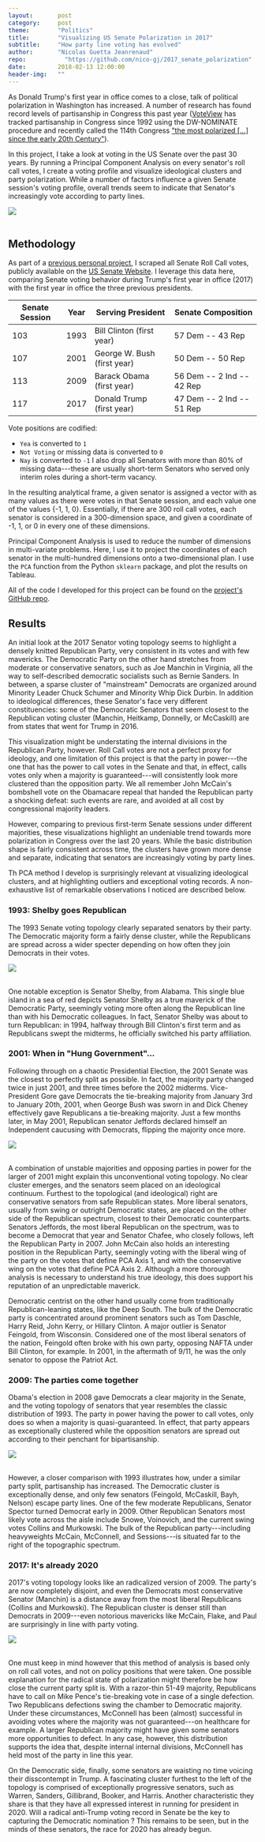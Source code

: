 ```yaml
---
layout:       post
category:     post
theme:        "Politics"
title:        "Visualizing US Senate Polarization in 2017"
subtitle:     "How party line voting has evolved"
author:       "Nicolas Guetta Jeanrenaud"
repo: 		    "https://github.com/nico-gj/2017_senate_polarization"
date:         2018-02-13 12:00:00
header-img:   ""
---
```


As Donald Trump's first year in office comes to a close, talk of political polarization in Washington has increased. A number of research has found record levels of partisanship in Congress this past year (<a href="https://voteview.com/" target="_blank">VoteView</a> has tracked partisanship in Congress since 1992 using the DW-NOMINATE procedure and recently called the 114th Congress <a href="https://voteviewblog.com/2016/12/18/the-end-of-the-114th-congress/" target="_blank">"the most polarized [...] since the early 20th Century"</a>).

In this project, I take a look at voting in the US Senate over the past 30 years. By running a Principal Component Analysis on every senator's roll call votes, I create a voting profile and visualize ideological clusters and party polarization. While a number of factors influence a given Senate session's voting profile, overall trends seem to indicate that Senator's increasingly vote according to party lines.

<body>
<div class='tableauPlaceholder' id='viz1550517331983' style='position: relative'><noscript><a href='#'><img alt=' ' src='https:&#47;&#47;public.tableau.com&#47;static&#47;images&#47;Se&#47;Senator_Votes_PCA_2017_detail&#47;2017SenatorVotePCA&#47;1_rss.png' style='border: none' /></a></noscript><object class='tableauViz'  style='display:none;'><param name='host_url' value='https%3A%2F%2Fpublic.tableau.com%2F' /> <param name='embed_code_version' value='3' /> <param name='site_root' value='' /><param name='name' value='Senator_Votes_PCA_2017_detail&#47;2017SenatorVotePCA' /><param name='tabs' value='no' /><param name='toolbar' value='yes' /><param name='static_image' value='https:&#47;&#47;public.tableau.com&#47;static&#47;images&#47;Se&#47;Senator_Votes_PCA_2017_detail&#47;2017SenatorVotePCA&#47;1.png' /> <param name='animate_transition' value='yes' /><param name='display_static_image' value='yes' /><param name='display_spinner' value='yes' /><param name='display_overlay' value='yes' /><param name='display_count' value='yes' /></object></div>                <script type='text/javascript'>                    var divElement = document.getElementById('viz1550517331983');                    var vizElement = divElement.getElementsByTagName('object')[0];                    vizElement.style.width='100%';vizElement.style.height=(divElement.offsetWidth*0.75)+'px';                    var scriptElement = document.createElement('script');                    scriptElement.src = 'https://public.tableau.com/javascripts/api/viz_v1.js';                    vizElement.parentNode.insertBefore(scriptElement, vizElement);                </script>
</body>

<br>

## Methodology

As part of a <a href="http://github.com/nico-gj/senate_vote_scraping" target="_blank">previous personal project</a>, I scraped all Senate Roll Call votes, publicly available on the <a href="https://www.senate.gov/legislative/votes.htm" target="_blank">US Senate Website</a>. I leverage this data here, comparing Senate voting behavior during Trump's first year in office (2017) with the first year in office the three previous presidents.

<!-- An exhaustive list of US Senate Roll Call votes can be found on the [United States Senate webpage](http://www.senate.gov). Using the Python `requests` package, and the text parser `BeautifulSoup`, I pulled every vote cast by every Senator from Donald Trump's first year in office (2017). For comparison, I also pulled the data for first year in office of the three previous presidents. -->

Senate Session | Year | Serving President | Senate Composition
--- | --- | --- | ---
103 | 1993 | Bill Clinton (first year) | 57 Dem -- 43 Rep
107 | 2001 | George W. Bush (first year) | 50 Dem -- 50 Rep
113 | 2009 | Barack Obama (first year) | 56 Dem -- 2 Ind -- 42 Rep
117 | 2017 | Donald Trump (first year) | 47 Dem -- 2 Ind -- 51 Rep

Vote positions are codified:
- `Yea` is converted to `1`
- `Not Voting` or missing data is converted to `0`
- `Nay` is converted to `-1`
I also drop all Senators with more than 80% of missing data---these are usually short-term Senators who served only interim roles during a short-term vacancy.

In the resulting analytical frame, a given senator is assigned a vector with as many values as there were votes in that Senate session, and each value one of the values {-1, 1, 0}. Essentially, if there are 300 roll call votes, each senator is considered in a 300-dimension space, and given a coordinate of -1, 1, or 0 in every one of these dimensions.

Principal Component Analysis is used to reduce the number of dimensions in multi-variate problems. Here, I use it to project the coordinates of each senator in the multi-hundred dimensions onto a two-dimensional plan. I use the `PCA` function from the Python `sklearn` package, and plot the results on Tableau.

All of the code I developed for this project can be found on the <a href="http://github.com/nico-gj/2017_senate_voting" target="_blank">project's GitHub repo</a>.


## Results

An initial look at the 2017 Senator voting topology seems to highlight a densely knitted Republican Party, very consistent in its votes and with few mavericks. The Democratic Party on the other hand stretches from moderate or conservative senators, such as Joe Manchin in Virginia, all the way to self-described democratic socialists such as Bernie Sanders. In between, a sparse cluster of "mainstream" Democrats are organized around Minority Leader Chuck Schumer and Minority Whip Dick Durbin. In addition to ideological differences, these Senator's face very different constituencies: some of the Democratic Senators that seem closest to the Republican voting cluster (Manchin, Heitkamp, Donnelly, or McCaskill) are from states that went for Trump in 2016.

This visualization might be understating the internal divisions in the Republican Party, however. Roll Call votes are not a perfect proxy for ideology, and one limitation of this project is that the party in power---the one that has the power to call votes in the Senate and that, in effect, calls votes only when a majority is guaranteed---will consistently look more clustered than the opposition party. We all remember John McCain's bombshell vote on the Obamacare repeal that handed the Republican party a shocking defeat: such events are rare, and avoided at all cost by congressional majority leaders.

However, comparing to previous first-term Senate sessions under different majorities, these visualizations highlight an undeniable trend towards more polarization in Congress over the last 20 years. While the basic distribution shape is fairly consistent across time, the clusters have grown more dense and separate, indicating that senators are increasingly voting by party lines.

Th PCA method I develop is surprisingly relevant at visualizing ideological clusters, and at highlighting outliers and exceptional voting records. A non-exhaustive list of remarkable observations I noticed are described below.

<!-- While the distribution of Senators bore resemblance to a spectrum 15 years ago, it looks more like two concentrated clusters today. Under President Trump, Majority Leader McConnell has run a tight ship, ceding very few votes from his own party. -->

<!-- While increased partisanship has long been a problem in Washington, the last 10 years have taken the issue to a whole new level. Parties radicalized under Obama's presidency, and the election of Donald Trump in 2016 exacerbated tensions between Democrats and Republicans.
Democrats have for the most part held together as well. Parties in power are systematically more clustered than those in the opposition, but willingness to compromise with leadership seems to be losing ground.
Finally, as President Trump wraps up his first year in the Oval Office, the race for 2020 is already on. Some hopeful Democrats have made a point opposing almost every Republican nomination and motion. They appear distinctly clustered from the mainstream Democratic party. -->


### 1993: Shelby goes Republican

The 1993 Senate voting topology clearly separated senators by their party. The Democratic majority form a fairly dense cluster, while the Republicans are spread across a wider specter depending on how often they join Democrats in their votes.

<body>
<div class='tableauPlaceholder' id='viz1550249387884' style='position: relative'><noscript><a href='#'><img alt=' ' src='https:&#47;&#47;public.tableau.com&#47;static&#47;images&#47;Se&#47;Senator_Votes_PCA_1993&#47;1993SenatorVotingPCA&#47;1_rss.png' style='border: none' /></a></noscript><object class='tableauViz'  style='display:none;'><param name='host_url' value='https%3A%2F%2Fpublic.tableau.com%2F' /> <param name='embed_code_version' value='3' /> <param name='site_root' value='' /><param name='name' value='Senator_Votes_PCA_1993&#47;1993SenatorVotingPCA' /><param name='tabs' value='no' /><param name='toolbar' value='yes' /><param name='static_image' value='https:&#47;&#47;public.tableau.com&#47;static&#47;images&#47;Se&#47;Senator_Votes_PCA_1993&#47;1993SenatorVotingPCA&#47;1.png' /> <param name='animate_transition' value='yes' /><param name='display_static_image' value='yes' /><param name='display_spinner' value='yes' /><param name='display_overlay' value='yes' /><param name='display_count' value='yes' /><param name='filter' value='publish=yes' /></object></div>                <script type='text/javascript'>                    var divElement = document.getElementById('viz1550249387884');                    var vizElement = divElement.getElementsByTagName('object')[0];                    vizElement.style.width='100%';vizElement.style.height=(divElement.offsetWidth*0.75)+'px';                    var scriptElement = document.createElement('script');                    scriptElement.src = 'https://public.tableau.com/javascripts/api/viz_v1.js';                    vizElement.parentNode.insertBefore(scriptElement, vizElement);                </script>
</body>
<br>

One notable exception is Senator Shelby, from Alabama. This single blue island in a sea of red depicts Senator Shelby as a true maverick of the Democratic Party, seemingly voting more often along the Republican line than with his Democratic colleagues. In fact, Senator Shelby was about to turn Republican: in 1994, halfway through Bill Clinton's first term and as Republicans swept the midterms, he officially switched his party affiliation.

### 2001: When in "Hung Government"...

Following through on a chaotic Presidential Election, the 2001 Senate was the closest to perfectly split as possible. In fact, the majority party changed twice in just 2001, and three times before the 2002 midterms. Vice-President Gore gave Democrats the tie-breaking majority from January 3rd to January 20th, 2001, when George Bush was sworn in and Dick Cheney effectively gave Republicans a tie-breaking majority. Just a few months later, in May 2001, Republican senator Jeffords declared himself an Independent caucusing with Democrats, flipping the majority once more.

<body>
<div class='tableauPlaceholder' id='viz1550249341902' style='position: relative'><noscript><a href='#'><img alt=' ' src='https:&#47;&#47;public.tableau.com&#47;static&#47;images&#47;Se&#47;Senator_Votes_PCA_2001&#47;2001SenatorVotingPCA&#47;1_rss.png' style='border: none' /></a></noscript><object class='tableauViz'  style='display:none;'><param name='host_url' value='https%3A%2F%2Fpublic.tableau.com%2F' /> <param name='embed_code_version' value='3' /> <param name='site_root' value='' /><param name='name' value='Senator_Votes_PCA_2001&#47;2001SenatorVotingPCA' /><param name='tabs' value='no' /><param name='toolbar' value='yes' /><param name='static_image' value='https:&#47;&#47;public.tableau.com&#47;static&#47;images&#47;Se&#47;Senator_Votes_PCA_2001&#47;2001SenatorVotingPCA&#47;1.png' /> <param name='animate_transition' value='yes' /><param name='display_static_image' value='yes' /><param name='display_spinner' value='yes' /><param name='display_overlay' value='yes' /><param name='display_count' value='yes' /><param name='filter' value='publish=yes' /></object></div>                <script type='text/javascript'>                    var divElement = document.getElementById('viz1550249341902');                    var vizElement = divElement.getElementsByTagName('object')[0];                    vizElement.style.width='100%';vizElement.style.height=(divElement.offsetWidth*0.75)+'px';                    var scriptElement = document.createElement('script');                    scriptElement.src = 'https://public.tableau.com/javascripts/api/viz_v1.js';                    vizElement.parentNode.insertBefore(scriptElement, vizElement);                </script>
</body>
<br>

A combination of unstable majorities and opposing parties in power for the larger of 2001 might explain this unconventional voting topology. No clear cluster emerges, and the senators seem placed on an ideological continuum. Furthest to the topological (and ideological) right are conservative senators from safe Republican states. More liberal senators, usually from swing or outright Democratic states, are placed on the other side of the Republican spectrum, closest to their Democratic counterparts. Senators Jeffords, the most liberal Republican on the spectrum, was to become a Democrat that year and Senator Chafee, who closely follows, left the Republican Party in 2007. John McCain also holds an interesting position in the Republican Party, seemingly voting with the liberal wing of the party on the votes that define PCA Axis 1, and with the conservative wing on the votes that define PCA Axis 2. Although a more thorough analysis is necessary to understand his true ideology, this does support his reputation of an unpredictable maverick.

Democratic centrist on the other hand usually come from traditionally Republican-leaning states, like the Deep South. The bulk of the Democratic party is concentrated around prominent senators such as Tom Daschle, Harry Reid, John Kerry, or Hillary Clinton. A major outlier is Senator Feingold, from Wisconsin. Considered one of the most liberal senators of the nation, Feingold often broke with his own party, opposing NAFTA under Bill Clinton, for example. In 2001, in the aftermath of 9/11, he was the only senator to oppose the Patriot Act.

### 2009: The parties come together

Obama's election in 2008 gave Democrats a clear majority in the Senate, and the voting topology of senators that year resembles the classic distribution of 1993. The party in power having the power to call votes, only does so when a majority is quasi-guaranteed. In effect, that party appears as exceptionally clustered while the opposition senators are spread out according to their penchant for bipartisanship.

<!-- 2009 -->
<body>
<div class='tableauPlaceholder' id='viz1550249304581' style='position: relative'><noscript><a href='#'><img alt=' ' src='https:&#47;&#47;public.tableau.com&#47;static&#47;images&#47;Se&#47;Senator_Votes_PCA_2009&#47;2009SenatorVotingPCA&#47;1_rss.png' style='border: none' /></a></noscript><object class='tableauViz'  style='display:none;'><param name='host_url' value='https%3A%2F%2Fpublic.tableau.com%2F' /> <param name='embed_code_version' value='3' /> <param name='site_root' value='' /><param name='name' value='Senator_Votes_PCA_2009&#47;2009SenatorVotingPCA' /><param name='tabs' value='no' /><param name='toolbar' value='yes' /><param name='static_image' value='https:&#47;&#47;public.tableau.com&#47;static&#47;images&#47;Se&#47;Senator_Votes_PCA_2009&#47;2009SenatorVotingPCA&#47;1.png' /> <param name='animate_transition' value='yes' /><param name='display_static_image' value='yes' /><param name='display_spinner' value='yes' /><param name='display_overlay' value='yes' /><param name='display_count' value='yes' /><param name='filter' value='publish=yes' /></object></div>                <script type='text/javascript'>                    var divElement = document.getElementById('viz1550249304581');                    var vizElement = divElement.getElementsByTagName('object')[0];                    vizElement.style.width='100%';vizElement.style.height=(divElement.offsetWidth*0.75)+'px';                    var scriptElement = document.createElement('script');                    scriptElement.src = 'https://public.tableau.com/javascripts/api/viz_v1.js';                    vizElement.parentNode.insertBefore(scriptElement, vizElement);                </script>
</body>
<br>

However, a closer comparison with 1993 illustrates how, under a similar party split, partisanship has increased. The Democratic cluster is exceptionally dense, and only few senators (Feingold, McCaskill, Bayh, Nelson) escape party lines. One of the few moderate Republicans, Senator Spector turned Democrat early in 2009. Other Republican Senators most likely vote across the aisle include Snowe, Voinovich, and the current swing votes Collins and Murkowski. The bulk of the Republican party---including heavyweights McCain, McConnell, and Sessions---is situated far to the right of the topographic spectrum.


### 2017: It's already 2020

2017's voting topology looks like an radicalized version of 2009. The party's are now completely disjoint, and even the Democrats most conservative Senator (Manchin) is a distance away from the most liberal Republicans (Collins and Murkowski). The Republican cluster is denser still than Democrats in 2009---even notorious mavericks like McCain, Flake, and Paul are surprisingly in line with party voting.

<body>
<div class='tableauPlaceholder' id='viz1550517364007' style='position: relative'><noscript><a href='#'><img alt=' ' src='https:&#47;&#47;public.tableau.com&#47;static&#47;images&#47;Se&#47;Senator_Votes_PCA_2017&#47;2017SenatorVotingPCA&#47;1_rss.png' style='border: none' /></a></noscript><object class='tableauViz'  style='display:none;'><param name='host_url' value='https%3A%2F%2Fpublic.tableau.com%2F' /> <param name='embed_code_version' value='3' /> <param name='site_root' value='' /><param name='name' value='Senator_Votes_PCA_2017&#47;2017SenatorVotingPCA' /><param name='tabs' value='no' /><param name='toolbar' value='yes' /><param name='static_image' value='https:&#47;&#47;public.tableau.com&#47;static&#47;images&#47;Se&#47;Senator_Votes_PCA_2017&#47;2017SenatorVotingPCA&#47;1.png' /> <param name='animate_transition' value='yes' /><param name='display_static_image' value='yes' /><param name='display_spinner' value='yes' /><param name='display_overlay' value='yes' /><param name='display_count' value='yes' /></object></div>                <script type='text/javascript'>                    var divElement = document.getElementById('viz1550517364007');                    var vizElement = divElement.getElementsByTagName('object')[0];                    vizElement.style.width='100%';vizElement.style.height=(divElement.offsetWidth*0.75)+'px';                    var scriptElement = document.createElement('script');                    scriptElement.src = 'https://public.tableau.com/javascripts/api/viz_v1.js';                    vizElement.parentNode.insertBefore(scriptElement, vizElement);                </script>
</body>
<br>

One must keep in mind however that this method of analysis is based only on roll call votes, and not on policy positions that were taken. One possible explanation for the radical state of polarization might therefore be how close the current party split is. With a razor-thin 51-49 majority, Republicans have to call on Mike Pence's tie-breaking vote in case of a single defection. Two Republicans defections swing the chamber to Democratic majority. Under these circumstances, McConnell has been (almost) successful in avoiding votes where the majority was not guaranteed---on healthcare for example. A larger Republican majority might have given some senators more opportunities to defect. In any case, however, this distribution supports the idea that, despite internal internal divisions, McConnell has held most of the party in line this year.

On the Democratic side, finally, some senators are waisting no time voicing their disscontempt in Trump. A fascinating cluster furthest to the left of the topology is comprised of exceptionally progressive senators, such as Warren, Sanders, Gillibrand, Booker, and Harris. Another characteristic they share is that they have all expressed interest in running for president in 2020. Will a radical anti-Trump voting record in Senate be the key to capturing the Democratic nomination ? This remains to be seen, but in the minds of these senators, the race for 2020 has already begun.
